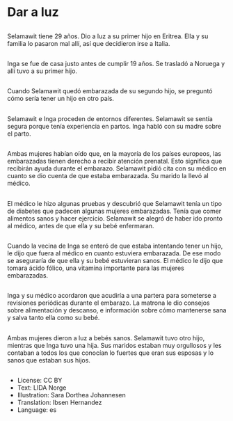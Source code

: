 # Dar a luz

##
Selamawit tiene 29 años. Dio a luz a su primer hijo en Eritrea. Ella y su familia lo pasaron mal allí, así que decidieron irse a Italia.

##
Inga se fue de casa justo antes de cumplir 19 años. Se trasladó a Noruega y allí tuvo a su primer hijo.

##
Cuando Selamawit quedó embarazada de su segundo hijo, se preguntó cómo sería tener un hijo en otro país.

##
Selamawit e Inga proceden de entornos diferentes. Selamawit se sentía segura porque tenía experiencia en partos. Inga habló con su madre sobre el parto.

##
Ambas mujeres habían oído que, en la mayoría de los países europeos, las embarazadas tienen derecho a recibir atención prenatal. Esto significa que recibirán ayuda durante el embarazo. Selamawit pidió cita con su médico en cuanto se dio cuenta de que estaba embarazada. Su marido la llevó al médico.

##
El médico le hizo algunas pruebas y descubrió que Selamawit tenía un tipo de diabetes que padecen algunas mujeres embarazadas. Tenía que comer alimentos sanos y hacer ejercicio. Selamawit se alegró de haber ido pronto al médico, antes de que ella y su bebé enfermaran.

##
Cuando la vecina de Inga se enteró de que estaba intentando tener un hijo, le dijo que fuera al médico en cuanto estuviera embarazada. De ese modo se aseguraría de que ella y su bebé estuvieran sanos. El médico le dijo que tomara ácido fólico, una vitamina importante para las mujeres embarazadas.

##
Inga y su médico acordaron que acudiría a una partera para someterse a revisiones periódicas durante el embarazo. La matrona le dio consejos sobre alimentación y descanso, e información sobre cómo mantenerse sana y salva tanto ella como su bebé.

##
Ambas mujeres dieron a luz a bebés sanos. Selamawit tuvo otro hijo, mientras que Inga tuvo una hija. Sus maridos estaban muy orgullosos y les contaban a todos los que conocían lo fuertes que eran sus esposas y lo sanos que estaban sus hijos.

##
* License: CC BY
* Text: LIDA Norge
* Illustration: Sara Dorthea Johannesen
* Translation: Ibsen Hernandez
* Language: es
